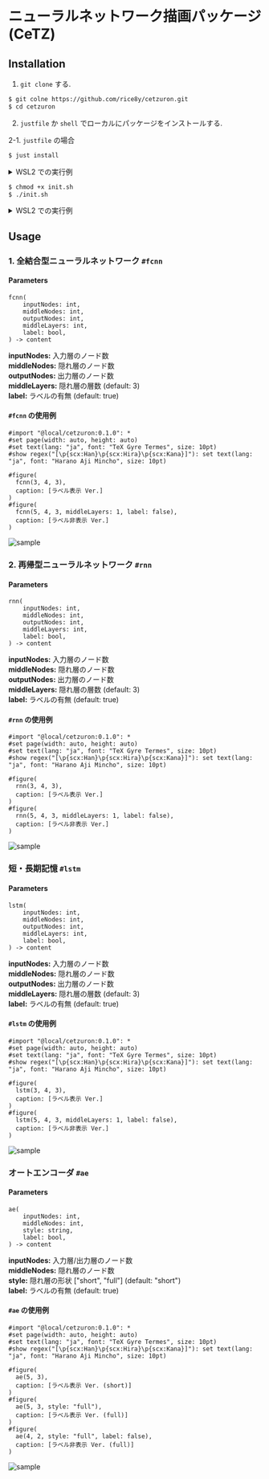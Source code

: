 # ニューラルネットワーク描画パッケージ (CeTZ)

## Installation

1. `git clone` する.

```bash
$ git colne https://github.com/rice8y/cetzuron.git
$ cd cetzuron
```

2. `justfile` か `shell` でローカルにパッケージをインストールする.

2-1. `justfile` の場合

```bash
$ just install
```

<details>
<summary>WSL2 での実行例</summary>

2-2. `bash` の場合

```bash
$ just install
Package cetzuron version 0.1.0 has been installed to /home/rice8/.local/share/typst/packages/local/cetzuron/0.1.0
```

</details>


```bash
$ chmod +x init.sh
$ ./init.sh
```

<details>
<summary>WSL2 での実行例</summary>

```bash
$ ./init.sh
Package cetzuron version 0.1.0 has been installed to /home/rice8/.local/share/typst/packages/local/cetzuron/0.1.0
```

</details>

## Usage

### 1. 全結合型ニューラルネットワーク `#fcnn`

#### Parameters

```typ
fcnn(
    inputNodes: int, 
    middleNodes: int, 
    outputNodes: int, 
    middleLayers: int,
    label: bool,
) -> content
```

**inputNodes:** 入力層のノード数  
**middleNodes:** 隠れ層のノード数  
**outputNodes:** 出力層のノード数  
**middleLayers:** 隠れ層の層数 (default: 3)  
**label:** ラベルの有無 (default: true)

#### `#fcnn` の使用例

```typ
#import "@local/cetzuron:0.1.0": *
#set page(width: auto, height: auto)
#set text(lang: "ja", font: "TeX Gyre Termes", size: 10pt)
#show regex("[\p{scx:Han}\p{scx:Hira}\p{scx:Kana}]"): set text(lang: "ja", font: "Harano Aji Mincho", size: 10pt)

#figure(
  fcnn(3, 4, 3),
  caption: [ラベル表示 Ver.]
)
#figure(
  fcnn(5, 4, 3, middleLayers: 1, label: false),
  caption: [ラベル非表示 Ver.]
)
```

![sample](./docs/fcnn/sample_fcnn.png)

### 2. 再帰型ニューラルネットワーク `#rnn`

#### Parameters

```typ
rnn(
    inputNodes: int, 
    middleNodes: int, 
    outputNodes: int, 
    middleLayers: int,
    label: bool,
) -> content
```

**inputNodes:** 入力層のノード数  
**middleNodes:** 隠れ層のノード数  
**outputNodes:** 出力層のノード数  
**middleLayers:** 隠れ層の層数 (default: 3)  
**label:** ラベルの有無 (default: true)

#### `#rnn` の使用例

```typ
#import "@local/cetzuron:0.1.0": *
#set page(width: auto, height: auto)
#set text(lang: "ja", font: "TeX Gyre Termes", size: 10pt)
#show regex("[\p{scx:Han}\p{scx:Hira}\p{scx:Kana}]"): set text(lang: "ja", font: "Harano Aji Mincho", size: 10pt)

#figure(
  rnn(3, 4, 3),
  caption: [ラベル表示 Ver.]
)
#figure(
  rnn(5, 4, 3, middleLayers: 1, label: false),
  caption: [ラベル非表示 Ver.]
)
```

![sample](./docs/rnn/sample_rnn.png)

### 短・長期記憶 `#lstm`

#### Parameters

```typ
lstm(
    inputNodes: int, 
    middleNodes: int, 
    outputNodes: int, 
    middleLayers: int,
    label: bool,
) -> content
```

**inputNodes:** 入力層のノード数  
**middleNodes:** 隠れ層のノード数  
**outputNodes:** 出力層のノード数  
**middleLayers:** 隠れ層の層数 (default: 3)  
**label:** ラベルの有無 (default: true)

#### `#lstm` の使用例

```typ
#import "@local/cetzuron:0.1.0": *
#set page(width: auto, height: auto)
#set text(lang: "ja", font: "TeX Gyre Termes", size: 10pt)
#show regex("[\p{scx:Han}\p{scx:Hira}\p{scx:Kana}]"): set text(lang: "ja", font: "Harano Aji Mincho", size: 10pt)

#figure(
  lstm(3, 4, 3),
  caption: [ラベル表示 Ver.]
)
#figure(
  lstm(5, 4, 3, middleLayers: 1, label: false),
  caption: [ラベル非表示 Ver.]
)
```

![sample](./docs/lstm/sample_lstm.png)

### オートエンコーダ `#ae`

#### Parameters

```typ
ae(
    inputNodes: int, 
    middleNodes: int, 
    style: string,
    label: bool,
) -> content
```

**inputNodes:** 入力層/出力層のノード数  
**middleNodes:** 隠れ層のノード数  
**style:** 隠れ層の形状 \["short", "full"\] (default: "short")  
**label:** ラベルの有無 (default: true)

#### `#ae` の使用例

```typ
#import "@local/cetzuron:0.1.0": *
#set page(width: auto, height: auto)
#set text(lang: "ja", font: "TeX Gyre Termes", size: 10pt)
#show regex("[\p{scx:Han}\p{scx:Hira}\p{scx:Kana}]"): set text(lang: "ja", font: "Harano Aji Mincho", size: 10pt)

#figure(
  ae(5, 3),
  caption: [ラベル表示 Ver. (short)]
)
#figure(
  ae(5, 3, style: "full"),
  caption: [ラベル表示 Ver. (full)]
)
#figure(
  ae(4, 2, style: "full", label: false),
  caption: [ラベル非表示 Ver. (full)]
)
```

![sample](./docs/ae/sample_ae.png)
